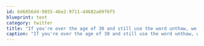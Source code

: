 ```yaml
---
id: 6d6856dd-9855-46e2-9711-d4682a09f6f5
blueprint: text
category: twitter
title: "If you're over the age of 30 and still use the word unthaw, we need to talk."
caption: "If you're over the age of 30 and still use the word unthaw, we need to talk."
---
```

